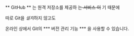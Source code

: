 ** GitHub ** 는 원격 저장소를 제공하 ~~는 서비스 이~~ 기 때문에

따로 Git을 *설치*하지 않고도 

온라인 상에서 Git의 *** 버전 관리 기능 *** 을 사용할 수 있습니다.
